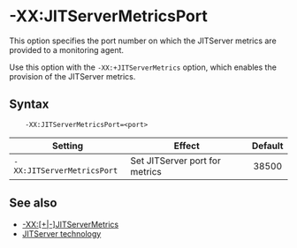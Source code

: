 <!--
* Copyright (c) 2017, 2023 IBM Corp. and others
*
* This program and the accompanying materials are made
* available under the terms of the Eclipse Public License 2.0
* which accompanies this distribution and is available at
* https://www.eclipse.org/legal/epl-2.0/ or the Apache
* License, Version 2.0 which accompanies this distribution and
* is available at https://www.apache.org/licenses/LICENSE-2.0.
*
* This Source Code may also be made available under the
* following Secondary Licenses when the conditions for such
* availability set forth in the Eclipse Public License, v. 2.0
* are satisfied: GNU General Public License, version 2 with
* the GNU Classpath Exception [1] and GNU General Public
* License, version 2 with the OpenJDK Assembly Exception [2].
*
* [1] https://www.gnu.org/software/classpath/license.html
* [2] https://openjdk.org/legal/assembly-exception.html
*
* SPDX-License-Identifier: EPL-2.0 OR Apache-2.0 OR GPL-2.0-only WITH Classpath-exception-2.0 OR GPL-2.0-only WITH OpenJDK-assembly-exception-1.0
-->

# -XX:JITServerMetricsPort

This option specifies the port number on which the JITServer metrics are provided to a monitoring agent.

Use this option with the `-XX:+JITServerMetrics` option, which enables the provision of the JITServer metrics.

## Syntax

        -XX:JITServerMetricsPort=<port>

| Setting                   | Effect                         | Default |
|---------------------------|--------------------------------|:-------:|
|`-XX:JITServerMetricsPort` | Set JITServer port for metrics | 38500   |


## See also

- [-XX:[+|-]JITServerMetrics](xxjitservermetrics.md)
- [JITServer technology](jitserver.md)

<!-- ==== END OF TOPIC ==== xxjitservermetricsport.md ==== -->
